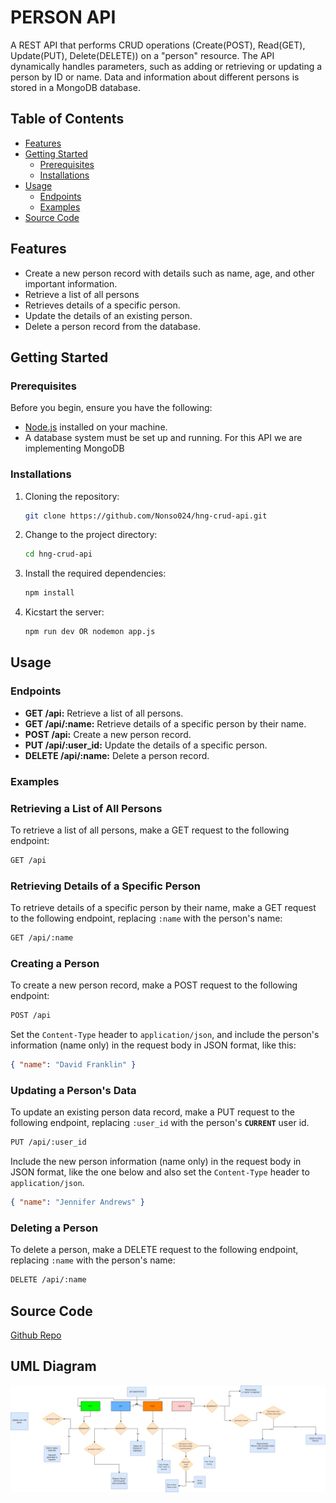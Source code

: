 # PERSON API

A REST API that performs CRUD operations (Create(POST), Read(GET), Update(PUT), Delete(DELETE)) on a "person" resource. The API dynamically handles parameters, such as adding or retrieving or updating a person by ID or name. Data and information about different persons is stored in a MongoDB database.

## Table of Contents

- [Features](#features)
- [Getting Started](#getting-started)
  - [Prerequisites](#prerequisites)
  - [Installations](#installation)
- [Usage](#usage)
  - [Endpoints](#endpoints)
  - [Examples](#examples)
- [Source Code](#source-code)

## Features

- Create a new person record with details such as name, age, and other important information.
- Retrieve a list of all persons
- Retrieves details of a specific person.
- Update the details of an existing person.
- Delete a person record from the database.

## Getting Started

### Prerequisites

Before you begin, ensure you have the following:

- [Node.js](https://nodejs.org/) installed on your machine.
- A database system must be set up and running. For this API we are implementing MongoDB

### Installations

1. Cloning the repository:

   ```bash
   git clone https://github.com/Nonso024/hng-crud-api.git
   ```

2. Change to the project directory:

   ```bash
   cd hng-crud-api
   ```

3. Install the required dependencies:

   ```bash
   npm install
   ```

4. Kicstart the server:

   ```bash
   npm run dev OR nodemon app.js
   ```

## Usage

### Endpoints

- **GET /api:** Retrieve a list of all persons.
- **GET /api/:name:** Retrieve details of a specific person by their name.
- **POST /api:** Create a new person record.
- **PUT /api/:user_id:** Update the details of a specific person.
- **DELETE /api/:name:** Delete a person record.

### Examples

### Retrieving a List of All Persons

To retrieve a list of all persons, make a GET request to the following endpoint:

```bash
GET /api
```

### Retrieving Details of a Specific Person

To retrieve details of a specific person by their name, make a GET request to the following endpoint, replacing `:name` with the person's name:

```bash
GET /api/:name
```

### Creating a Person

To create a new person record, make a POST request to the following endpoint:

```bash
POST /api
```

Set the `Content-Type` header to `application/json`, and include the person's information (name only) in the request body in JSON format, like this:

```json
{ "name": "David Franklin" }
```

### Updating a Person's Data

To update an existing person data record, make a PUT request to the following endpoint, replacing `:user_id` with the person's **`CURRENT`** user id.

```bash
PUT /api/:user_id
```

Include the new person information (name only) in the request body in JSON format, like the one below and also set the `Content-Type` header to `application/json`.

```json
{ "name": "Jennifer Andrews" }
```

### Deleting a Person

To delete a person, make a DELETE request to the following endpoint, replacing `:name` with the person's name:

```bash
DELETE /api/:name
```

## Source Code

[Github Repo](https://github.com/Nonso024/hng-crud-api)

## UML Diagram

![UML Diagram designed by Ani Joseph](/assets/UML-person-api.png)
